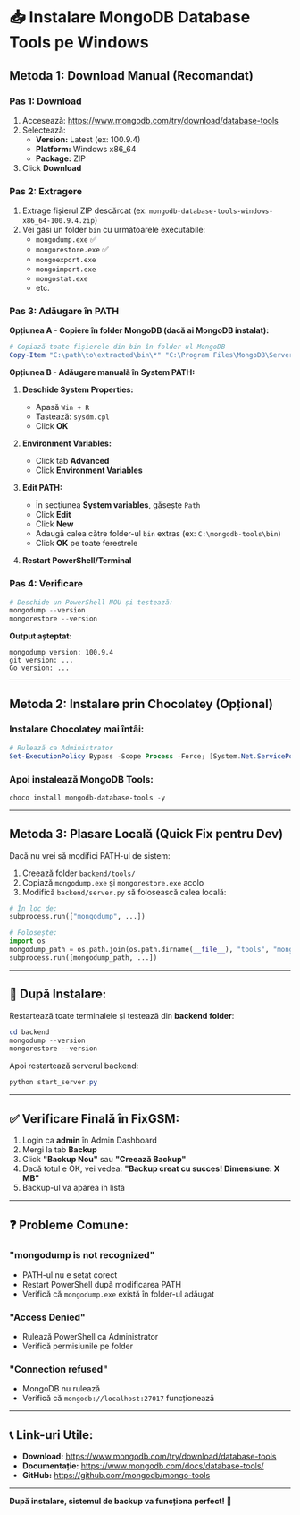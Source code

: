 # 📥 **Instalare MongoDB Database Tools pe Windows**

## **Metoda 1: Download Manual (Recomandat)**

### **Pas 1: Download**
1. Accesează: https://www.mongodb.com/try/download/database-tools
2. Selectează:
   - **Version:** Latest (ex: 100.9.4)
   - **Platform:** Windows x86_64
   - **Package:** ZIP
3. Click **Download**

### **Pas 2: Extragere**
1. Extrage fișierul ZIP descărcat (ex: `mongodb-database-tools-windows-x86_64-100.9.4.zip`)
2. Vei găsi un folder `bin` cu următoarele executabile:
   - `mongodump.exe` ✅
   - `mongorestore.exe` ✅
   - `mongoexport.exe`
   - `mongoimport.exe`
   - `mongostat.exe`
   - etc.

### **Pas 3: Adăugare în PATH**

**Opțiunea A - Copiere în folder MongoDB (dacă ai MongoDB instalat):**
```powershell
# Copiază toate fișierele din bin în folder-ul MongoDB
Copy-Item "C:\path\to\extracted\bin\*" "C:\Program Files\MongoDB\Server\7.0\bin\" -Force
```

**Opțiunea B - Adăugare manuală în System PATH:**

1. **Deschide System Properties:**
   - Apasă `Win + R`
   - Tastează: `sysdm.cpl`
   - Click **OK**

2. **Environment Variables:**
   - Click tab **Advanced**
   - Click **Environment Variables**

3. **Edit PATH:**
   - În secțiunea **System variables**, găsește `Path`
   - Click **Edit**
   - Click **New**
   - Adaugă calea către folder-ul `bin` extras (ex: `C:\mongodb-tools\bin`)
   - Click **OK** pe toate ferestrele

4. **Restart PowerShell/Terminal**

### **Pas 4: Verificare**
```powershell
# Deschide un PowerShell NOU și testează:
mongodump --version
mongorestore --version
```

**Output așteptat:**
```
mongodump version: 100.9.4
git version: ...
Go version: ...
```

---

## **Metoda 2: Instalare prin Chocolatey (Opțional)**

### **Instalare Chocolatey mai întâi:**
```powershell
# Rulează ca Administrator
Set-ExecutionPolicy Bypass -Scope Process -Force; [System.Net.ServicePointManager]::SecurityProtocol = [System.Net.ServicePointManager]::SecurityProtocol -bor 3072; iex ((New-Object System.Net.WebClient).DownloadString('https://community.chocolatey.org/install.ps1'))
```

### **Apoi instalează MongoDB Tools:**
```powershell
choco install mongodb-database-tools -y
```

---

## **Metoda 3: Plasare Locală (Quick Fix pentru Dev)**

Dacă nu vrei să modifici PATH-ul de sistem:

1. Creează folder `backend/tools/`
2. Copiază `mongodump.exe` și `mongorestore.exe` acolo
3. Modifică `backend/server.py` să folosească calea locală:

```python
# În loc de:
subprocess.run(["mongodump", ...])

# Folosește:
import os
mongodump_path = os.path.join(os.path.dirname(__file__), "tools", "mongodump.exe")
subprocess.run([mongodump_path, ...])
```

---

## **🎯 După Instalare:**

Restartează toate terminalele și testează din **backend folder**:

```powershell
cd backend
mongodump --version
mongorestore --version
```

Apoi restartează serverul backend:
```powershell
python start_server.py
```

---

## **✅ Verificare Finală în FixGSM:**

1. Login ca **admin** în Admin Dashboard
2. Mergi la tab **Backup**
3. Click **"Backup Nou"** sau **"Creează Backup"**
4. Dacă totul e OK, vei vedea: **"Backup creat cu succes! Dimensiune: X MB"**
5. Backup-ul va apărea în listă

---

## **❓ Probleme Comune:**

### **"mongodump is not recognized"**
- PATH-ul nu e setat corect
- Restart PowerShell după modificarea PATH
- Verifică că `mongodump.exe` există în folder-ul adăugat

### **"Access Denied"**
- Rulează PowerShell ca Administrator
- Verifică permisiunile pe folder

### **"Connection refused"**
- MongoDB nu rulează
- Verifică că `mongodb://localhost:27017` funcționează

---

## **📞 Link-uri Utile:**

- **Download:** https://www.mongodb.com/try/download/database-tools
- **Documentație:** https://www.mongodb.com/docs/database-tools/
- **GitHub:** https://github.com/mongodb/mongo-tools

---

**După instalare, sistemul de backup va funcționa perfect! 🚀**

